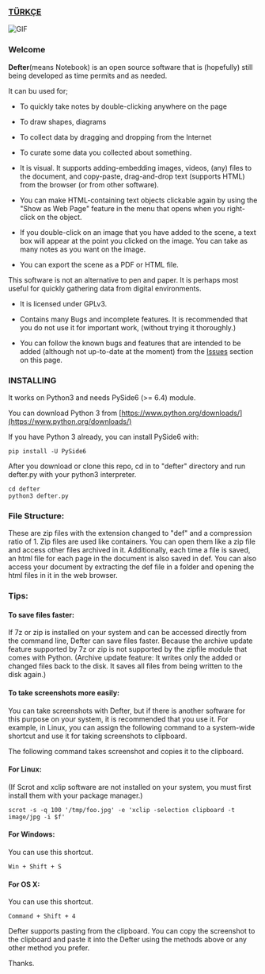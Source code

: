 ### [TÜRKÇE](https://github.com/erdincyz/defter)

![GIF](https://raw.githubusercontent.com/erdincyz/gorseller/master/_defter/defter.gif)


### Welcome
**Defter**(means Notebook) is an open source software that is (hopefully) still being developed as time permits and as needed.

It can bu used for;
* To quickly take notes by double-clicking anywhere on the page
* To draw shapes, diagrams
* To collect data by dragging and dropping from the Internet
* To curate some data you collected about something.
* It is visual. It supports adding-embedding images, videos, (any) files to the document, and copy-paste, drag-and-drop text (supports HTML) from the browser (or from other software).
* You can make HTML-containing text objects clickable again by using the "Show as Web Page" feature in the menu that opens when you right-click on the object.
* If you double-click on an image that you have added to the scene, a text box will appear at the point you clicked on the image. You can take as many notes as you want on the image.

* You can export the scene as a PDF or HTML file.

This software is not an alternative to pen and paper. It is perhaps most useful for quickly gathering data from digital environments.

* It is licensed under GPLv3.

* Contains many Bugs and incomplete features. It is recommended that you do not use it for important work, (without trying it thoroughly.)

* You can follow the known bugs and features that are intended to be added (although not up-to-date at the moment) from the [Issues](https://github.com/erdincyz/defter/issues) section on this page.

### INSTALLING
It works on Python3 and needs PySide6 (>= 6.4) module.

You can download Python 3 from [https://www.python.org/downloads/](https://www.python.org/downloads/)

If you have Python 3 already, you can install PySide6 with:
```
pip install -U PySide6

```
After you download or clone this repo,
cd in to "defter" directory 
and run defter.py with your python3 interpreter.
```
cd defter
python3 defter.py
```

### File Structure:
These are zip files with the extension changed to "def" and a compression ratio of 1. Zip files are used like containers. You can open them like a zip file and access other files archived in it. Additionally, each time a file is saved, an html file for each page in the document is also saved in def. You can also access your document by extracting the def file in a folder and opening the html files in it in the web browser.

### Tips:

#### To save files faster:

If 7z or zip is installed on your system and can be accessed directly from the command line, Defter can save files faster. Because the archive update feature supported by 7z or zip is not supported by the zipfile module that comes with Python. (Archive update feature: It writes only the added or changed files back to the disk. It saves all files from being written to the disk again.)

#### To take screenshots more easily:

You can take screenshots with Defter, but if there is another software for this purpose on your system, it is recommended that you use it. For example, in Linux, you can assign the following command to a system-wide shortcut and use it for taking screenshots to clipboard.

The following command takes screenshot and copies it to the clipboard.

#### For Linux:

(If Scrot and xclip software are not installed on your system, you must first install them with your package manager.)
```
scrot -s -q 100 '/tmp/foo.jpg' -e 'xclip -selection clipboard -t image/jpg -i $f'
```
#### For Windows:
You can use this shortcut.
```
Win + Shift + S
```
#### For OS X:
You can use this shortcut.
```
Command + Shift + 4
```

Defter supports pasting from the clipboard. You can copy the screenshot to the clipboard and paste it into the Defter using the methods above or any other method you prefer.

Thanks.
